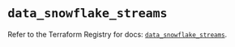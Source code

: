 # `data_snowflake_streams`

Refer to the Terraform Registry for docs: [`data_snowflake_streams`](https://registry.terraform.io/providers/snowflake-labs/snowflake/0.87.0/docs/data-sources/streams).
